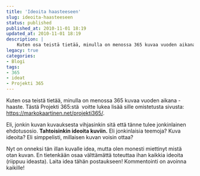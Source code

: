 ```yaml
---
title: 'Ideoita haasteeseen'
slug: ideoita-haasteeseen
status: published
published_at: 2010-11-01 18:19
updated_at: 2010-11-01 18:19
description: |
    Kuten osa teistä tietää, minulla on menossa 365 kuvaa vuoden aikana -haaste. Tästä Projekti 365:stä  voitte lukea lisää sille omistetusta sivusta: https://markokaartinen.net/projekti365/. Eli, jonkin kuvan kuvauksesta vihjasinkin sitä että tänne tulee jonkinlainen ehdotusosio. Tahtoisinkin ideoita kuviin. Eli jonkinlaisia teemoja? Kuva ideoita? Eli simppelisti, millaisen kuvan voisin ottaa? Nyt on onneksi tän illan kuvalle idea, mutta… Jatka lukemista Ideoita haasteeseen
legacy: true
categories:
- Blogi
tags:
- 365
- ideat
- Projekti 365
---
```


<p>Kuten osa teistä tietää, minulla on menossa 365 kuvaa vuoden aikana -haaste. Tästä Projekti 365:stä  voitte lukea lisää sille omistetusta sivusta: <a href="https://markokaartinen.net/projekti365/">https://markokaartinen.net/projekti365/</a>.</p>
<p>Eli, jonkin kuvan kuvauksesta vihjasinkin sitä että tänne tulee jonkinlainen ehdotusosio. <strong>Tahtoisinkin ideoita kuviin.</strong> Eli jonkinlaisia teemoja? Kuva ideoita? Eli simppelisti, millaisen kuvan voisin ottaa?</p>
<p>Nyt on onneksi tän illan kuvalle idea, mutta olen monesti miettinyt mistä otan kuvan. En tietenkään osaa välttämättä toteuttaa ihan kaikkia ideoita (riippuu ideasta). Laita idea tähän postaukseen! Kommentointi on avoinna kaikille!</p>